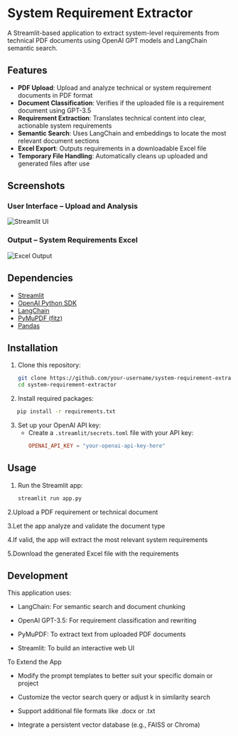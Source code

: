 # System Requirement Extractor

A Streamlit-based application to extract system-level requirements from technical PDF documents using OpenAI GPT models and LangChain semantic search.

## Features

- **PDF Upload**: Upload and analyze technical or system requirement documents in PDF format
- **Document Classification**: Verifies if the uploaded file is a requirement document using GPT-3.5
- **Requirement Extraction**: Translates technical content into clear, actionable system requirements
- **Semantic Search**: Uses LangChain and embeddings to locate the most relevant document sections
- **Excel Export**: Outputs requirements in a downloadable Excel file
- **Temporary File Handling**: Automatically cleans up uploaded and generated files after use

## Screenshots

### User Interface – Upload and Analysis
![Streamlit UI](https://github.com/user-attachments/assets/b490088a-b477-44df-8262-21fd8f5bbfbc)

### Output – System Requirements Excel
![Excel Output](https://github.com/user-attachments/assets/54cc7224-d0d2-49c2-992f-de1f79af69d9)

## Dependencies

- [Streamlit](https://streamlit.io/)
- [OpenAI Python SDK](https://pypi.org/project/openai/)
- [LangChain](https://www.langchain.com/)
- [PyMuPDF (fitz)](https://pymupdf.readthedocs.io/en/latest/)
- [Pandas](https://pandas.pydata.org/)

## Installation

1. Clone this repository:
   ```bash
   git clone https://github.com/your-username/system-requirement-extractor
   cd system-requirement-extractor
2. Install required packages:
   
```bash
   pip install -r requirements.txt
   ```

3. Set up your OpenAI API key:
   - Create a `.streamlit/secrets.toml` file with your API key:
     ```toml
     OPENAI_API_KEY = "your-openai-api-key-here"
     ```

## Usage

1. Run the Streamlit app:
   ```bash
   streamlit run app.py
   ```

2.Upload a PDF requirement or technical document

3.Let the app analyze and validate the document type

4.If valid, the app will extract the most relevant system requirements

5.Download the generated Excel file with the requirements


## Development
This application uses:

- LangChain: For semantic search and document chunking

- OpenAI GPT-3.5: For requirement classification and rewriting

- PyMuPDF: To extract text from uploaded PDF documents

- Streamlit: To build an interactive web UI

To Extend the App
- Modify the prompt templates to better suit your specific domain or project

- Customize the vector search query or adjust k in similarity search

- Support additional file formats like .docx or .txt

- Integrate a persistent vector database (e.g., FAISS or Chroma)
